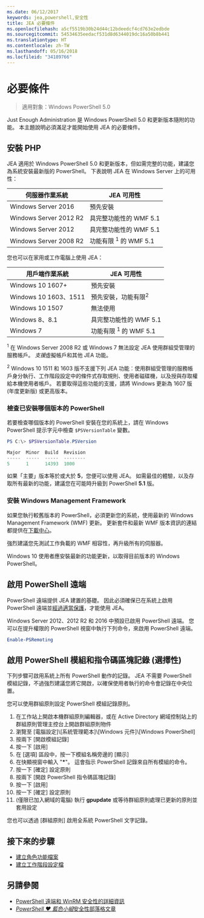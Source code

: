 ```yaml
---
ms.date: 06/12/2017
keywords: jea,powershell,安全性
title: JEA 必要條件
ms.openlocfilehash: a5cf5519b30b24d44c12bdeedcf4cd763e2edbde
ms.sourcegitcommit: 54534635eedacf531d8d6344019dc16a50b8b441
ms.translationtype: HT
ms.contentlocale: zh-TW
ms.lasthandoff: 05/16/2018
ms.locfileid: "34189766"
---
```

# <a name="prerequisites"></a>必要條件

> 適用對象：Windows PowerShell 5.0

Just Enough Administration 是 Windows PowerShell 5.0 和更新版本隨附的功能。
本主題說明必須滿足才能開始使用 JEA 的必要條件。

## <a name="install-jea"></a>安裝 PHP

JEA 適用於 Windows PowerShell 5.0 和更新版本，但如需完整的功能，建議您為系統安裝最新版的 PowerShell。
下表說明 JEA 在 Windows Server 上的可用性：

伺服器作業系統   | JEA 可用性
--------------------------|--------------------------------
Windows Server 2016       | 預先安裝
Windows Server 2012 R2    | 具完整功能性的 WMF 5.1
Windows Server 2012       | 具完整功能性的 WMF 5.1
Windows Server 2008 R2    | 功能有限 <sup>1</sup> 的 WMF 5.1

您也可以在家用或工作電腦上使用 JEA：

用戶端作業系統   | JEA 可用性
--------------------------|-----------------------------------------------------
Windows 10 1607+          | 預先安裝
Windows 10 1603、1511     | 預先安裝，功能有限<sup>2</sup>
Windows 10 1507           | 無法使用
Windows 8、8.1            | 具完整功能性的 WMF 5.1
Windows 7                 | 功能有限 <sup>1</sup> 的 WMF 5.1

<sup>1</sup> 在 Windows Server 2008 R2 或 Windows 7 無法設定 JEA 使用群組受管理的服務帳戶。
*支援*虛擬帳戶和其他 JEA 功能。

<sup>2</sup> Windows 10 1511 和 1603 版不支援下列 JEA 功能︰使用群組受管理的服務帳戶身分執行、工作階段設定中的條件式存取規則、使用者磁碟機，以及授與存取權給本機使用者帳戶。
若要取得這些功能的支援，請將 Windows 更新為 1607 版 (年度更新版) 或更高版本。

### <a name="check-which-version-of-powershell-is-installed"></a>檢查已安裝哪個版本的 PowerShell

若要檢查哪個版本的 PowerShell 安裝在您的系統上，請在 Windows PowerShell 提示字元中檢查 `$PSVersionTable` 變數。

```powershell
PS C:\> $PSVersionTable.PSVersion

Major  Minor  Build  Revision
-----  -----  -----  --------
5      1      14393  1000
```

如果「主要」版本等於或大於 **5**，您便可以使用 JEA。
如需最佳的體驗，以及存取所有最新的功能，建議您在可能時升級到 PowerShell **5.1** 版。

### <a name="install-windows-management-framework"></a>安裝 Windows Management Framework

如果您執行較舊版本的 PowerShell，必須更新您的系統，使用最新的 Windows Management Framework (WMF) 更新。
更新套件和最新 WMF 版本資訊的連結都提供在[下載中心](https://aka.ms/WMF5)。

強烈建議您先測試工作負載的 WMF 相容性，再升級所有的伺服器。

Windows 10 使用者應安裝最新的功能更新，以取得目前版本的 Windows PowerShell。

## <a name="enable-powershell-remoting"></a>啟用 PowerShell 遠端

PowerShell 遠端提供 JEA 建置的基礎。
因此必須確保已在系統上啟用 PowerShell 遠端並[經過適當保護](https://msdn.microsoft.com/powershell/scripting/setup/winrmsecurity)，才能使用 JEA。

Windows Server 2012、2012 R2 和 2016 中預設已啟用 PowerShell 遠端。
您可以在提升權限的 PowerShell 視窗中執行下列命令，來啟用 PowerShell 遠端。

```powershell
Enable-PSRemoting
```

## <a name="enable-powershell-module-and-script-block-logging-optional"></a>啟用 PowerShell 模組和指令碼區塊記錄 (選擇性)

下列步驟可啟用系統上所有 PowerShell 動作的記錄。
JEA 不需要 PowerShell 模組記錄，不過強烈建議您將它開啟，以確保使用者執行的命令會記錄在中央位置。

您可以使用群組原則設定 PowerShell 模組記錄原則。

1. 在工作站上開啟本機群組原則編輯器，或在 Active Directory 網域控制站上的群組原則管理主控台上開啟群組原則物件
2. 瀏覽至 [電腦設定]\\[系統管理範本]\\[Windows 元件]\\[Windows PowerShell]
3. 按兩下 [開啟模組記錄]
4. 按一下 [啟用]
5. 在 [選項] 區段中，按一下模組名稱旁邊的 [顯示]
6. 在快顯視窗中輸入 "**\***"。 這會指示 PowerShell 記錄來自所有模組的命令。
7. 按一下 [確定] 設定原則
8. 按兩下 [開啟 PowerShell 指令碼區塊記錄]
9. 按一下 [啟用]
10. 按一下 [確定] 設定原則
11. (僅限已加入網域的電腦) 執行 **gpupdate** 或等待群組原則處理已更新的原則並套用設定

您也可以透過 [群組原則] 啟用全系統 PowerShell 文字記錄。

## <a name="next-steps"></a>接下來的步驟

- [建立角色功能檔案](role-capabilities.md)
- [建立工作階段設定檔](session-configurations.md)

## <a name="see-also"></a>另請參閱

- [PowerShell 遠端和 WinRM 安全性的詳細資訊](https://msdn.microsoft.com/powershell/scripting/setup/winrmsecurity)
- [*PowerShell ♥ 藍色小組*安全性部落格文章](https://blogs.msdn.microsoft.com/powershell/2015/06/09/powershell-the-blue-team/)